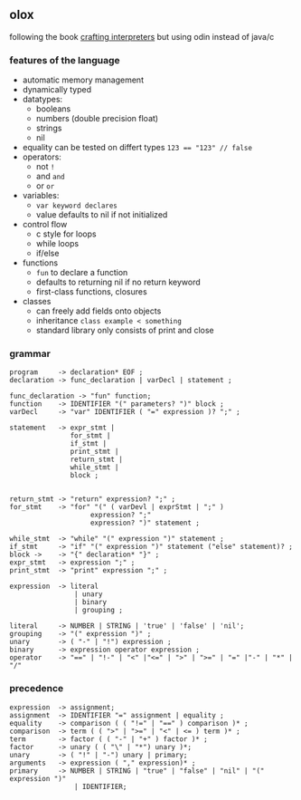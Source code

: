 ## olox

following 
the book [crafting interpreters](https://craftinginterpreters.com) but using odin instead of java/c


### features of the language

 - automatic memory management
 - dynamically typed
 - datatypes:
     * booleans
     * numbers (double precision float)
     * strings
     * nil 
 - equality can be tested on differt types `123 == "123" // false`
 - operators:
     * not `!`
     * and `and` 
     * or `or`
 - variables:
     * `var keyword declares`
     * value defaults to nil if not initialized
 - control flow
    * c style for loops
    * while loops
    * if/else
 - functions
    * `fun` to declare a function
    * defaults to returning nil if no return keyword 
    * first-class functions, closures
 - classes
    * can freely add fields onto objects
    * inheritance `class example < something`
    * standard library only consists of print and close

### grammar 


```
program     -> declaration* EOF ;
declaration -> func_declaration | varDecl | statement ;

func_declaration -> "fun" function;
function    -> IDENTIFIER "(" parameters? ")" block ;
varDecl     -> "var" IDENTIFIER ( "=" expression )? ";" ;

statement   -> expr_stmt |
               for_stmt | 
               if_stmt |
               print_stmt |
               return_stmt |
               while_stmt |
               block ;


return_stmt -> "return" expression? ";" ;
for_stmt    -> "for" "(" ( varDevl | exprStmt | ";" )
                    expression? ";"
                    expression? ")" statement ;
                    
while_stmt  -> "while" "(" expression ")" statement ;
if_stmt     -> "if" "(" expression ")" statement ("else" statement)? ;
block ->    -> "{" declaration* "}" ;
expr_stmt   -> expression ";" ;
print_stmt  -> "print" expression ";" ;

expression  -> literal
                | unary
                | binary
                | grouping ;
            
literal     -> NUMBER | STRING | 'true' | 'false' | 'nil';
grouping    -> "(" expression ")" ;
unary       -> ( "-" | "!") expression ;
binary      -> expression operator expression ;
operator    -> "==" | "!-" | "<" |"<=" | ">" | ">=" | "=" |"-" | "*" | "/" 

```

### precedence

```
expression  -> assignment;
assignment  -> IDENTIFIER "=" assignment | equality ;
equality    -> comparison ( ( "!=" | "==" ) comparison )* ;
comparison  -> term ( ( ">" | ">=" | "<" | <= ) term )* ;
term        -> factor ( ( "-" | "+" ) factor )* ;
factor      -> unary ( ( "\" | "*") unary )*;
unary       -> ( "!" | "-") unary | primary;
arguments   -> expression ( "," expression)* ;
primary     -> NUMBER | STRING | "true" | "false" | "nil" | "(" expression ")"
                | IDENTIFIER;
```
